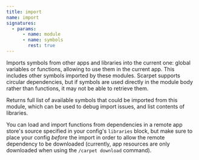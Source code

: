 ```yaml
---
title: import
name: import
signatures:
  - params:
      - name: module
      - name: symbols
        rest: true
---
```


Imports symbols from other apps and libraries into the current one: global
variables or functions, allowing to use them in the current app. This includes
other symbols imported by these modules. Scarpet supports circular dependencies,
but if symbols are used directly in the module body rather than functions, it
may not be able to retrieve them.

Returns full list of available symbols that could be imported from this module,
which can be used to debug import issues, and list contents of libraries.

You can load and import functions from dependencies in a remote app store's
source specified in your config's `libraries` block, but make sure to place your
config _before_ the import in order to allow the remote dependency to be
downloaded (currently, app resources are only downloaded when using the
`/carpet download` command).
